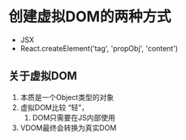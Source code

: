 # 创建虚拟DOM的两种方式

- JSX
- React.createElement('tag', 'propObj', 'content')



## 关于虚拟DOM

1. 本质是一个Object类型的对象
2. 虚拟DOM比较 “轻”，
   1. DOM只需要在JS内部使用
3. VDOM最终会转换为真实DOM

